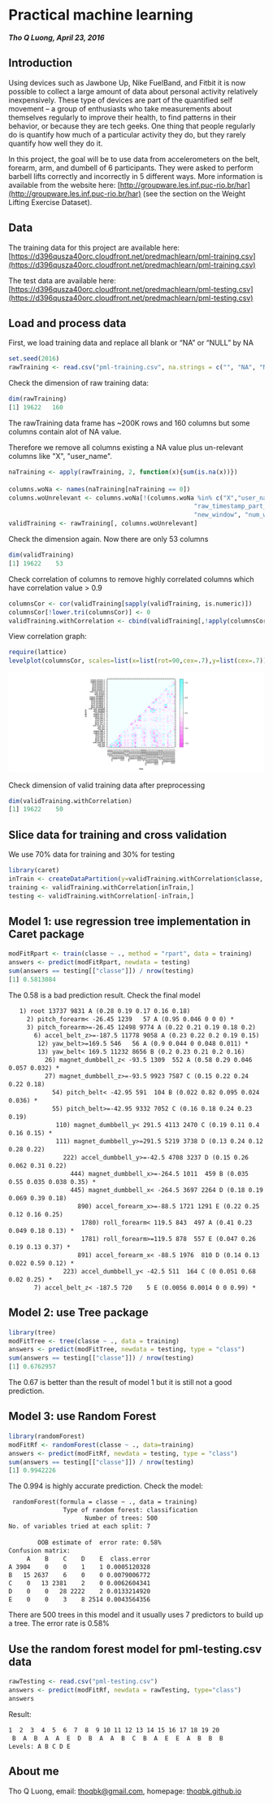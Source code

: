 # Practical machine learning
**_Tho Q Luong, April 23, 2016_**
## Introduction
Using devices such as Jawbone Up, Nike FuelBand, and Fitbit it is now possible to collect a large amount of data about personal activity relatively inexpensively. These type of devices are part of the quantified self movement – a group of enthusiasts who take measurements about themselves regularly to improve their health, to find patterns in their behavior, or because they are tech geeks. One thing that people regularly do is quantify how much of a particular activity they do, but they rarely quantify how well they do it. 

In this project, the goal will be to use data from accelerometers on the belt, forearm, arm, and dumbell of 6 participants. They were asked to perform barbell lifts correctly and incorrectly in 5 different ways. More information is available from the website here: [http://groupware.les.inf.puc-rio.br/har](http://groupware.les.inf.puc-rio.br/har) (see the section on the Weight Lifting Exercise Dataset).

## Data
The training data for this project are available here:
[https://d396qusza40orc.cloudfront.net/predmachlearn/pml-training.csv](https://d396qusza40orc.cloudfront.net/predmachlearn/pml-training.csv)

The test data are available here:
[https://d396qusza40orc.cloudfront.net/predmachlearn/pml-testing.csv](https://d396qusza40orc.cloudfront.net/predmachlearn/pml-testing.csv)

## Load and process data
First, we load training data and replace all blank or “NA” or “NULL” by NA
```R
set.seed(2016)
rawTraining <- read.csv("pml-training.csv", na.strings = c("", "NA", "NULL"))
```

Check the dimension of raw training data:
```R
dim(rawTraining)
[1] 19622   160
```
The rawTraining data frame has ~200K rows and 160 columns but some columns contain alot of NA value. 

Therefore we remove all columns existing a NA value plus un-relevant columns like "X", "user_name".

```R
naTraining <- apply(rawTraining, 2, function(x){sum(is.na(x))})

columns.woNa <- names(naTraining[naTraining == 0])
columns.woUnrelevant <- columns.woNa[!(columns.woNa %in% c("X","user_name", "raw_timestamp_part_1",
                                                   "raw_timestamp_part_2", "cvtd_timestamp", 
                                                   "new_window", "num_window"))]
validTraining <- rawTraining[, columns.woUnrelevant]
```

Check the dimension again. Now there are only 53 columns
```R
dim(validTraining)
[1] 19622    53
```

Check correlation of columns to remove highly correlated columns which have correlation value > 0.9
```R
columnsCor <- cor(validTraining[sapply(validTraining, is.numeric)])
columnsCor[!lower.tri(columnsCor)] <- 0
validTraining.withCorrelation <- cbind(validTraining[,!apply(columnsCor,2, function(x) any(x > 0.9))],classe=validTraining$classe)
```

View correlation graph:
```R
require(lattice)
levelplot(columnsCor, scales=list(x=list(rot=90,cex=.7),y=list(cex=.7)))
```

![correlation graph](https://raw.githubusercontent.com/thoqbk/practical-machine-learning/master/correlation-plot.png)

Check dimension of valid training data after preprocessing
```R
dim(validTraining.withCorrelation)
[1] 19622    50
```

## Slice data for training and cross validation
We use 70% data for training and 30% for testing
```R
library(caret)
inTrain <- createDataPartition(y=validTraining.withCorrelation$classe, p = 0.7, list = FALSE)
training <- validTraining.withCorrelation[inTrain,]
testing <- validTraining.withCorrelation[-inTrain,]
```
## Model 1: use regression tree implementation in Caret package
```R
modFitRpart <- train(classe ~ ., method = "rpart", data = training)
answers <- predict(modFitRpart, newdata = testing)
sum(answers == testing[["classe"]]) / nrow(testing)
[1] 0.5813084
```
The 0.58 is a bad prediction result. Check the final model
```
   1) root 13737 9831 A (0.28 0.19 0.17 0.16 0.18)  
     2) pitch_forearm< -26.45 1239   57 A (0.95 0.046 0 0 0) *
     3) pitch_forearm>=-26.45 12498 9774 A (0.22 0.21 0.19 0.18 0.2)  
       6) accel_belt_z>=-187.5 11778 9058 A (0.23 0.22 0.2 0.19 0.15)  
        12) yaw_belt>=169.5 546   56 A (0.9 0.044 0 0.048 0.011) *
        13) yaw_belt< 169.5 11232 8656 B (0.2 0.23 0.21 0.2 0.16)  
          26) magnet_dumbbell_z< -93.5 1309  552 A (0.58 0.29 0.046 0.057 0.032) *
          27) magnet_dumbbell_z>=-93.5 9923 7587 C (0.15 0.22 0.24 0.22 0.18)  
            54) pitch_belt< -42.95 591  104 B (0.022 0.82 0.095 0.024 0.036) *
            55) pitch_belt>=-42.95 9332 7052 C (0.16 0.18 0.24 0.23 0.19)  
             110) magnet_dumbbell_y< 291.5 4113 2470 C (0.19 0.11 0.4 0.16 0.15) *
             111) magnet_dumbbell_y>=291.5 5219 3738 D (0.13 0.24 0.12 0.28 0.22)  
               222) accel_dumbbell_y>=-42.5 4708 3237 D (0.15 0.26 0.062 0.31 0.22)  
                 444) magnet_dumbbell_x>=-264.5 1011  459 B (0.035 0.55 0.035 0.038 0.35) *
                 445) magnet_dumbbell_x< -264.5 3697 2264 D (0.18 0.19 0.069 0.39 0.18)  
                   890) accel_forearm_x>=-88.5 1721 1291 E (0.22 0.25 0.12 0.16 0.25)  
                    1780) roll_forearm< 119.5 843  497 A (0.41 0.23 0.049 0.18 0.13) *
                    1781) roll_forearm>=119.5 878  557 E (0.047 0.26 0.19 0.13 0.37) *
                   891) accel_forearm_x< -88.5 1976  810 D (0.14 0.13 0.022 0.59 0.12) *
               223) accel_dumbbell_y< -42.5 511  164 C (0 0.051 0.68 0.02 0.25) *
       7) accel_belt_z< -187.5 720    5 E (0.0056 0.0014 0 0 0.99) *
```

## Model 2: use Tree package
```R
library(tree)
modFitTree <- tree(classe ~ ., data = training)
answers <- predict(modFitTree, newdata = testing, type = "class")
sum(answers == testing[["classe"]]) / nrow(testing)
[1] 0.6762957
```
The 0.67 is better than the result of model 1 but it is still not a good prediction. 

## Model 3: use Random Forest
```R
library(randomForest)
modFitRf <- randomForest(classe ~ ., data=training)
answers <- predict(modFitRf, newdata = testing, type = "class")
sum(answers == testing[["classe"]]) / nrow(testing)
[1] 0.9942226
```
The 0.994 is highly accurate prediction. Check the model:

```
 randomForest(formula = classe ~ ., data = training) 
               Type of random forest: classification
                     Number of trees: 500
No. of variables tried at each split: 7

        OOB estimate of  error rate: 0.58%
Confusion matrix:
     A    B    C    D    E  class.error
A 3904    0    0    1    1 0.0005120328
B   15 2637    6    0    0 0.0079006772
C    0   13 2381    2    0 0.0062604341
D    0    0   28 2222    2 0.0133214920
E    0    0    3    8 2514 0.0043564356
```
There are 500 trees in this model and it usually uses 7 predictors to build up a tree. The error rate is 0.58%

## Use the random forest model for pml-testing.csv data
```R
rawTesting <- read.csv("pml-testing.csv")
answers <- predict(modFitRf, newdata = rawTesting, type="class")
answers
```

Result:
```
1  2  3  4  5  6  7  8  9 10 11 12 13 14 15 16 17 18 19 20 
 B  A  B  A  A  E  D  B  A  A  B  C  B  A  E  E  A  B  B  B 
Levels: A B C D E
```

## About me
Tho Q Luong, email: thoqbk@gmail.com, homepage: [thoqbk.github.io](http://thoqbk.github.io/)
